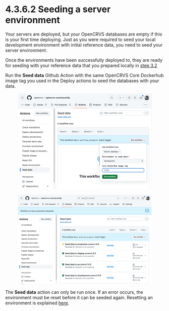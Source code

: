 # 4.3.6.2 Seeding a server environment

Your servers are deployed, but your OpenCRVS databases are empty if this is your first time deploying.  Just as you were required to seed your local development environment with initial reference data, you need to seed your server environment.

Once the environments have been successfully deployed to, they are ready for seeding with your reference data that you prepared locally in [step 3.2 ](../../3.2-set-up-your-own-country-configuration/)

Run the **Seed data** Github Action with the same OpenCRVS Core Dockerhub image tag you used in the Deploy actions to seed the databases with your data.

<figure><img src="../../../../.gitbook/assets/Screenshot 2024-02-14 at 12.15.29.png" alt=""><figcaption></figcaption></figure>

<figure><img src="../../../../.gitbook/assets/Screenshot 2024-02-14 at 12.31.48.png" alt=""><figcaption></figcaption></figure>

The **Seed data** action can only be run once.  If an error occurs, the environment must be reset before it can be seeded again.  Resetting an environment is explained [here](4.3.6.5-resetting-a-server-environment.md).
